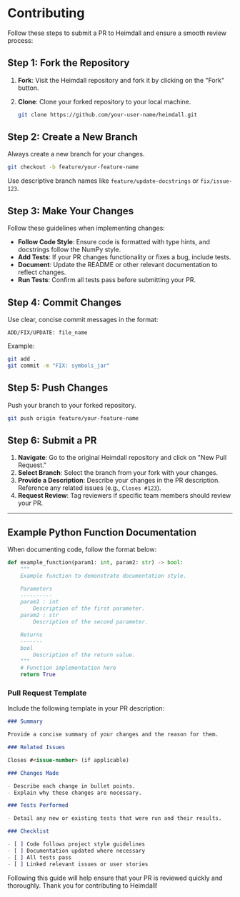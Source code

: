 # Contributing

Follow these steps to submit a PR to Heimdall and ensure a smooth review process:

## Step 1: Fork the Repository

1. **Fork**: Visit the Heimdall repository and fork it by clicking on the "Fork" button.
2. **Clone**: Clone your forked repository to your local machine.

   ```bash
   git clone https://github.com/your-user-name/heimdall.git
   ```

## Step 2: Create a New Branch

Always create a new branch for your changes.

```bash
git checkout -b feature/your-feature-name
```

Use descriptive branch names like `feature/update-docstrings` or `fix/issue-123`.

## Step 3: Make Your Changes

Follow these guidelines when implementing changes:

- **Follow Code Style**: Ensure code is formatted with type hints, and docstrings follow the NumPy style.
- **Add Tests**: If your PR changes functionality or fixes a bug, include tests.
- **Document**: Update the README or other relevant documentation to reflect changes.
- **Run Tests**: Confirm all tests pass before submitting your PR.

## Step 4: Commit Changes

Use clear, concise commit messages in the format:

```
ADD/FIX/UPDATE: file_name
```

Example:

```bash
git add .
git commit -m "FIX: symbols_jar"
```

## Step 5: Push Changes

Push your branch to your forked repository.

```bash
git push origin feature/your-feature-name
```

## Step 6: Submit a PR

1. **Navigate**: Go to the original Heimdall repository and click on "New Pull Request."
2. **Select Branch**: Select the branch from your fork with your changes.
3. **Provide a Description**: Describe your changes in the PR description. Reference any related issues (e.g.,
   `Closes #123`).
4. **Request Review**: Tag reviewers if specific team members should review your PR.

---

## Example Python Function Documentation

When documenting code, follow the format below:

```python
def example_function(param1: int, param2: str) -> bool:
    """
    Example function to demonstrate documentation style.

    Parameters
    ----------
    param1 : int
        Description of the first parameter.
    param2 : str
        Description of the second parameter.

    Returns
    -------
    bool
        Description of the return value.
    """
    # Function implementation here
    return True
```

### Pull Request Template

Include the following template in your PR description:

```markdown
### Summary

Provide a concise summary of your changes and the reason for them.

### Related Issues

Closes #<issue-number> (if applicable)

### Changes Made

- Describe each change in bullet points.
- Explain why these changes are necessary.

### Tests Performed

- Detail any new or existing tests that were run and their results.

### Checklist

- [ ] Code follows project style guidelines
- [ ] Documentation updated where necessary
- [ ] All tests pass
- [ ] Linked relevant issues or user stories
```

Following this guide will help ensure that your PR is reviewed quickly and thoroughly. Thank you for contributing to
Heimdall!
